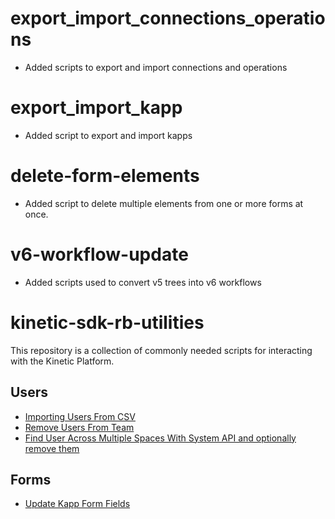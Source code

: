 # export_import_connections_operations
- Added scripts to export and import connections and operations

# export_import_kapp

-  Added script to export and import kapps

# delete-form-elements

-  Added script to delete multiple elements from one or more forms at once.

# v6-workflow-update

- Added scripts used to convert v5 trees into v6 workflows

# kinetic-sdk-rb-utilities

This repository is a collection of commonly needed scripts for interacting with the Kinetic Platform.

## Users

- [Importing Users From CSV](./import-users/README.md)
- [Remove Users From Team](./remove-users-from-team/README.md)
- [Find User Across Multiple Spaces With System API and optionally remove them](./find-user-in-spaces/README.md)

## Forms

- [Update Kapp Form Fields](./update-kapp-form-fields/README.md)
